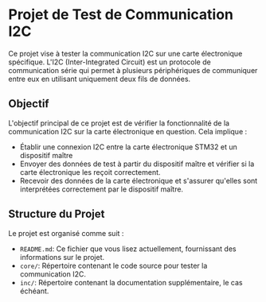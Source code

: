 # Projet de Test de Communication I2C

Ce projet vise à tester la communication I2C sur une carte électronique spécifique. L'I2C (Inter-Integrated Circuit) est un protocole de communication série qui permet à plusieurs périphériques de communiquer entre eux en utilisant uniquement deux fils de données.

## Objectif

L'objectif principal de ce projet est de vérifier la fonctionnalité de la communication I2C sur la carte électronique en question. Cela implique :

- Établir une connexion I2C entre la carte électronique STM32 et un dispositif maître
- Envoyer des données de test à partir du dispositif maître et vérifier si la carte électronique les reçoit correctement.
- Recevoir des données de la carte électronique et s'assurer qu'elles sont interprétées correctement par le dispositif maître.

## Structure du Projet

Le projet est organisé comme suit :

- `README.md`: Ce fichier que vous lisez actuellement, fournissant des informations sur le projet.
- `core/`: Répertoire contenant le code source pour tester la communication I2C.
- `inc/`: Répertoire contenant la documentation supplémentaire, le cas échéant.
